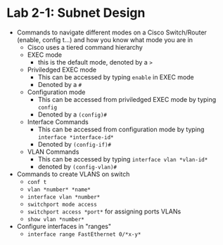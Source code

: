 # Lab 2-1: Subnet Design

* Commands to navigate different modes on a Cisco Switch/Router (enable, config t...) and how you know what mode you are in
  * Cisco uses a tiered command hierarchy
  * EXEC mode
    * this is the default mode, denoted by a `>`
  * Priviledged EXEC mode
    * This can be accessed by typing `enable` in EXEC mode
    * Denoted by a `#`
  * Configuration mode
    * This can be accessed from priviledged EXEC mode by typing `config`
    * Denoted by a `(config)#`
  * Interface Commands
    * This can be accessed from configuration mode by typing `interface *interface-id*`
    * Denoted by `(config-if)#`
  * VLAN Commands
    * This can be accessed by typing `interface vlan *vlan-id*`
    * denoted by `(config-vlan)#`
* Commands to create VLANS on switch
  * `conf t`
  * `vlan *number* *name*`
  * `interface vlan *number*`
  * `switchport mode access`
  * `switchport access *port*` for assigning ports VLANs
  * `show vlan *number*`
* Configure interfaces in "ranges"
  * `interface range FastEthernet 0/*x-y*`
